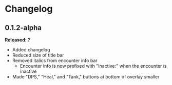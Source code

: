 # Changelog

## 0.1.2-alpha

**Released: ?**

- Added changelog
- Reduced size of title bar
- Removed italics from encounter info bar
    - Encounter info is now prefixed with "Inactive:" when the encounter is inactive
- Made "DPS," "Heal," and "Tank," buttons at bottom of overlay smaller
